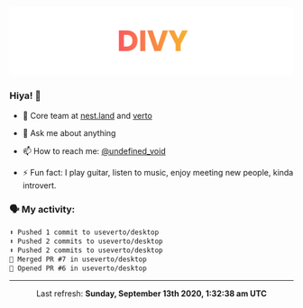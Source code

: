 
![](https://github.com/divy-work/divy-work/raw/master/assets/divy.png)

### Hiya! 👋

- 🔭 Core team at [nest.land](https://github.com/nestdotland/nest.land) and [verto](https://github.com/useverto/verto)

- 💬 Ask me about anything

- 📫 How to reach me: [@undefined_void](https://instagram.com/divy.exe)

- ⚡ Fun fact: I play guitar, listen to music, enjoy meeting new people, kinda introvert.

### 🗣 My activity:

```
⬆️ Pushed 1 commit to useverto/desktop
⬆️ Pushed 2 commits to useverto/desktop
⬆️ Pushed 2 commits to useverto/desktop
🎉 Merged PR #7 in useverto/desktop
💪 Opened PR #6 in useverto/desktop
```

------------
<p align="center">Last refresh: <b>Sunday, September 13th 2020, 1:32:38 am UTC</b></p>
